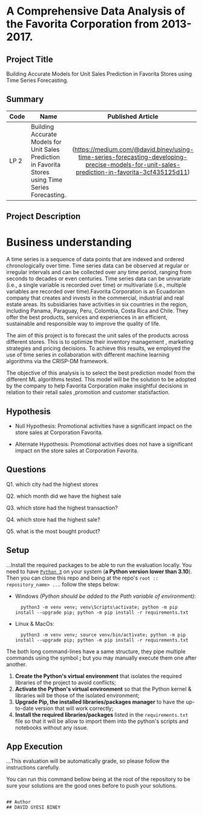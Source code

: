#  A Comprehensive Data Analysis of the Favorita Corporation from 2013-2017.

## Project Title
Building Accurate Models for Unit Sales Prediction in Favorita Stores using Time Series Forecasting.

## Summary
| Code      | Name        | Published Article |  Deployed App |
|-----------|-------------|:-------------:|------:|
| LP 2 | Building Accurate Models for Unit Sales Prediction in Favorita Stores using Time Series Forecasting.  |  (https://medium.com/@david.biney/using-time-series-forecasting-developing-precise-models-for-unit-sales-prediction-in-favorita-3cf435125d11) | (https://github.com/gyesibiney/Career_Accelerator_LP2-Regression) |



## Project Description
# Business understanding
A time series is a sequence of data points that are indexed and ordered chronologically over time. Time series data can be observed at regular or irregular intervals and can be collected over any time period, ranging from seconds to decades or even centuries. Time series data can be univariate (i.e., a single variable is recorded over time) or multivariate (i.e., multiple variables are recorded over time).Favorita Corporation is an Ecuadorian company that creates and invests in the commercial, industrial and real estate areas. Its subsidiaries have activities in six countries in the region, including Panama, Paraguay, Peru, Colombia, Costa Rica and Chile. They offer the best products, services and experiences in an efficient, sustainable and responsible way to improve the quality of life. 

The aim of this project is to forecast the unit sales of the products across different stores. This is to optimize their inventory management , marketing strategies  and pricing  decisions. To achieve this results, we employed the use of time series in collaboration with different machine learning algorithms via the CRISP-DM framework. 

The objective of this analysis is to select the best prediction model from the different ML algorithms tested. This model will be the solution to be adopted by the company to help Favorita Corporation make insightful decisions in relation to their retail sales ,promotion and customer statisfaction. 

## Hypothesis
- Null Hypothesis:
Promotional activities have a significant impact on the store sales at Corporation Favorita.

- Alternate Hypothesis:
Promotional activities does not have a significant impact on the store sales at Corporation Favorita.

## Questions
Q1. which city had the highest stores

Q2. which month did we have the highest sale

Q3. which store had the highest transaction?

Q4. which store had the highest sale?

Q5. what is the most bought product?

## Setup
...Install the required packages to be able to run the evaluation locally.
You need to have [`Python 3`](https://www.python.org/) on your system (**a Python version lower than 3.10**). Then you can clone this repo and being at the repo's `root :: repository_name> ...`  follow the steps below:

- Windows *(Python should be added to the Path variable of environment)*:
        
        python3 -m venv venv; venv\Scripts\activate; python -m pip install --upgrade pip; python -m pip install -r requirements.txt  

- Linux & MacOs:
        
        python3 -m venv venv; source venv/bin/activate; python -m pip install --upgrade pip; python -m pip install -r requirements.txt

The both long command-lines have a same structure, they pipe multiple commands using the symbol **;** but you may manually execute them one after another.

1. **Create the Python's virtual environment** that isolates the required libraries of the project to avoid conflicts;
2. **Activate the Python's virtual environment** so that the Python kernel & libraries will be those of the isolated environment;
3. **Upgrade Pip, the installed libraries/packages manager** to have the up-to-date version that will work correctly;
4. **Install the required libraries/packages** listed in the `requirements.txt` file so that it will be allow to import them into the python's scripts and notebooks without any issue.

## App Execution
...This evaluation will be automatically grade, so please follow the instructions carefully. 

You can run this command bellow being at the root of the repository to be sure your solutions are the good ones before to push your solutions.
```command

## Author
## DAVID GYESI BINEY
